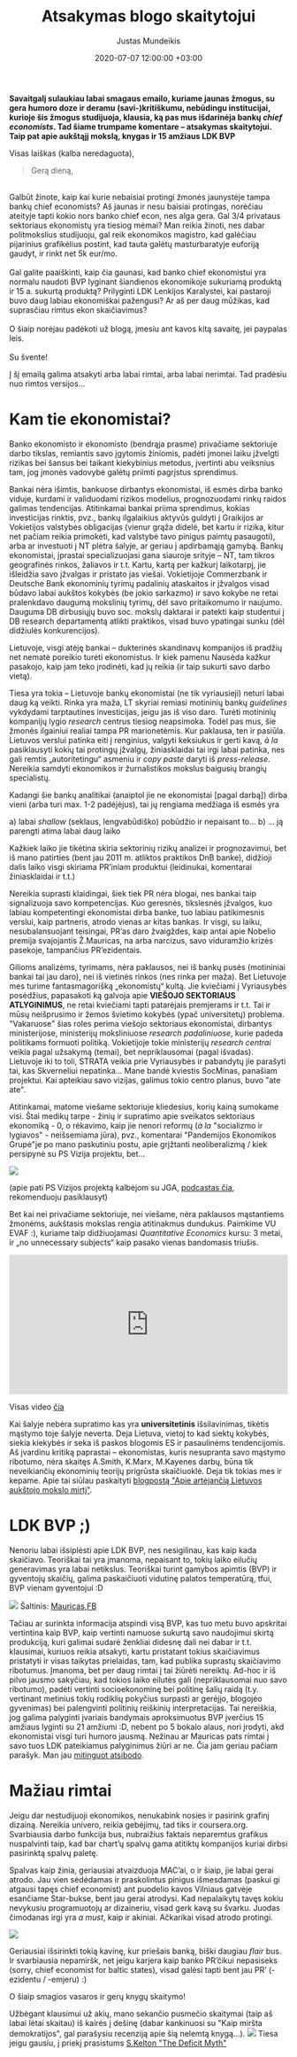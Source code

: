 ﻿---
title:  Atsakymas blogo skaitytojui
date:  2020-07-07 12:00:00 +03:00
author:  Justas Mundeikis
layout:  post
comments:  true
citation:  true
permalink:  2020/07/07/atsakymas-blogo-skaitytojui
image:    /assets/2020/07/07/econ.jpg
thumbnail: /assets/2020/07/07/thumb.econ.jpg
categories:
 - Ekonomika
tags:
 - Mokslas
 - Bankai
---

**Savaitgalį sulaukiau labai smagaus emailo, kuriame jaunas žmogus, su gera humoro doze ir deramu (savi-)kritiškumu, nebūdingu institucijai, kurioje šis žmogus studijuoja, klausia, ką pas mus išdarinėja bankų *chief economists*. Tad šiame trumpame komentare – atsakymas skaitytojui. Taip pat apie aukštąjį mokslą, knygas ir 15 amžiaus LDK BVP** <!--more-->


Visas laiškas (kalba neredaguota),

>Gerą dieną,<br>
<br>
Galbūt žinote, kaip kai kurie nebaisiai protingi žmonės jaunystėje tampa bankų chief economists? Aš jaunas ir nesu baisiai protingas, norėčiau ateityje tapti kokio nors banko chief econ, nes alga gera. Gal 3/4 privataus sektoriaus ekonomistų yra tiesiog mėmai? Man reikia žinoti, nes dabar politmokslius studijuoju, gal reik ekonomikos magistro, kad galėčiau pijarinius grafikėlius postint, kad tauta galėtų masturbaratyje euforiją gaudyt, ir rinkt net 5k eur/mo.<br>
<br>
Gal galite paaiškinti, kaip čia gaunasi, kad banko chief ekonomistui yra normalu naudoti BVP lyginant šiandienos ekonomikoje sukuriamą produktą ir 15 a. sukurtą produktą? Prilyginti LDK Lenkijos Karalystei, kai pastaroji buvo daug labiau ekonomiškai pažengusi? Ar aš per daug mūžikas, kad suprasčiau rimtus ekon skaičiavimus?<br>
<br>
O šiaip norėjau padėkoti už blogą, įmesiu ant kavos kitą savaitę, jei paypalas leis.<br>
<br>
Su švente!

Į šį emailą galima atsakyti arba labai rimtai, arba labai nerimtai. Tad pradėsiu nuo rimtos versijos...

# Kam tie ekonomistai?

Banko ekonomisto ir ekonomisto (bendrąja prasme) privačiame sektoriuje darbo tikslas, remiantis savo įgytomis žiniomis, padėti įmonei laiku įžvelgti rizikas bei šansus bei taikant kiekybinius metodus, įvertinti abu veiksnius tam, jog įmonės vadovybė galėtų priimti pagrįstus sprendimus.

Bankai nėra išimtis, bankuose dirbantys ekonomistai, iš esmės dirba banko viduje, kurdami ir validuodami rizikos modelius, prognozuodami rinkų raidos galimas tendencijas. Atitinkamai bankai priima sprendimus, kokias investicijas rinktis, pvz., bankų ilgalaikius aktyvūs guldyti į Graikijos ar Vokietijos valstybės obligacijas (vienur grąža didelė, bet kartu ir rizika, kitur net pačiam reikia primokėti, kad valstybė tavo pinigus paimtų pasaugoti), arba ar investuoti į NT plėtra šalyje, ar geriau į apdirbamąją gamybą. Bankų ekonomistai, įprastai specializuojasi gana siauroje srityje – NT, tam tikros geografinės rinkos, žaliavos ir t.t. Kartu, kartą per kažkurį laikotarpį, jie išleidžia savo įžvalgas ir pristato jas viešai. Vokietijoje Commerzbank ir Deutsche Bank ekonominių tyrimų padalinių ataskaitos ir įžvalgos visad būdavo labai aukštos kokybės (be jokio sarkazmo) ir savo kokybe ne retai pralenkdavo daugumą mokslinių tyrimų, dėl savo pritaikomumo ir naujumo. Dauguma DB dirbusiųjų buvo soc. mokslų daktarai ir patekti kaip studentui į DB research departamentą atlikti praktikos, visad buvo ypatingai sunku (dėl didžiulės konkurencijos).

Lietuvoje, visgi atėję bankai – dukterinės skandinavų kompanijos iš pradžių net nematė poreikio turėti ekonomistus. Ir kiek pamenu Nausėda kažkur pasakojo, kaip jam teko įrodinėti, kad jų reikia (ir taip sukurti savo darbo vietą).

Tiesa yra tokia – Lietuvoje bankų ekonomistai (ne tik vyriausieji) neturi labai daug ką veikti. Rinka yra maža, LT skyriai remiasi motininių bankų *guidelines* vykdydami tarptautines investicijas, jeigu jas iš viso daro. Turėti motininių kompanijų lygio *research* centrus tiesiog neapsimoka. Todėl pas mus, šie žmonės ilgainiui realiai tampa PR marionetėmis.  Kur paklausa, ten ir pasiūla. Lietuvos verslui patinka eiti į renginius, valgyti keksiukus ir gerti kavą, *à la* pasiklausyti kokių tai protingų įžvalgų, žiniasklaidai tai irgi labai patinka, nes gali remtis „autoritetingu“ asmeniu ir *copy paste* daryti iš *press-release*. Nereikia samdyti ekonomikos ir žurnalistikos mokslus baigusių brangių specialistų.

Kadangi šie bankų analitikai (anaiptol jie ne ekonomistai [pagal darbą]) dirba vieni (arba turi max. 1-2 padėjėjus), tai jų rengiama medžiaga iš esmės yra

a) labai *shallow* (seklaus, lengvabūdiško) pobūdžio ir nepaisant to...
b) ... ją parengti atima labai daug laiko

Kažkiek laiko jie tikėtina skiria sektorinių rizikų analizei ir prognozavimui, bet iš mano patirties (bent jau 2011 m. atliktos praktikos DnB banke), didžioji dalis laiko visgi skiriama PR’iniam produktui (leidinukai, komentarai žiniasklaidai ir t.t.)

Nereikia suprasti klaidingai, šiek tiek PR nėra blogai, nes bankai taip signalizuoja savo kompetencijas. Kuo geresnės, tikslesnės įžvalgos, kuo labiau kompetentingi ekonomistai dirba banke, tuo labiau patikimesnis verslui, kaip partneris, atrodo vienas ar kitas bankas. Ir visgi, su laiku, nesubalansuojant teisingai, PR’as daro žvaigždes, kaip antai apie Nobelio premija svajojantis Ž.Mauricas, na arba narcizus, savo viduramžio krizės pasekoje, tampančius PR’ezidentais.

Gilioms analizėms, tyrimams, nėra paklausos, nei iš bankų pusės (motininiai bankai tai jau daro), nei iš vietinės rinkos (nes rinka per maža). Bet Lietuvoje mes turime fantasmagorišką „ekonomistų“ kultą. Jie kviečiami į Vyriausybės posėdžius, papasakoti ką galvoja apie **VIEŠOJO SEKTORIAUS ATLYGINIMUS**, ne retai kviečiami tapti patarėjais premjerams ir t.t. Tai ir mūsų neišprusimo ir žemos švietimo kokybės (ypač universitetų) problema. "Vakaruose" šias roles perima viešojo sektoriaus ekonomistai, dirbantys ministerijose, ministerijų moksliniuose *research padaliniuose*, kurie padeda politikams formuoti politiką. Vokietijoje tokie ministerijų *research centrai* veikia pagal užsakymą (temai), bet nepriklausomai (pagal išvadas). Lietuvoje iki to toli, STRATA veikia prie Vyriausybės ir pabandytų jie parašyti tai, kas Skverneliui nepatinka... Mane bandė kviestis SocMinas, panašiam projektui. Kai apteikiau savo vizijas, galimus tokio centro planus, buvo "ate ate".

Atitinkamai, matome viešame sektoriuje kliedesius, korių kainą sumokame visi. Štai medikų tarpe - žinių ir supratimo apie sveikatos sektoriaus ekonomiką - 0, o rėkavimo, kaip jie nenori reformų (*à la* "socializmo ir lygiavos" - neišsemiama jūra), pvz., komentarai "Pandemijos Ekonomikos Grupė"je po mano paskutiniu postu, apie grįžtanti neoliberalizmą / kiek persipynė su PS Vizija projektu, bet...

![](/assets/2020/07/07/gudl.png)

(apie pati PS Vizijos projektą kalbėjom su JGA, [podcastas čia](http://lithuanian-economy.net/2020/06/29/apie-sudmala), rekomenduoju pasiklausyt)

Bet kai nei privačiame sektoriuje, nei viešame, nėra paklausos mąstantiems žmonėms, aukštasis mokslas rengia atitinakmus dundukus. Paimkime VU EVAF :), kuriame taip didžiuojamasi *Quantitative Economics* kursu: 3 metai, ir „no unnecessary subjects“ kaip pasako vienas bandomasis triušis.

<div style="position: relative; overflow: hidden; padding-top: 50%;"><iframe style="position: absolute; top: 0;left: 0; width: 100%; height: 100%;border: 0;" src="https://www.youtube.com/embed/r4wtpfhKm7k" frameborder='0' scrolling='no' allowfullscreen></iframe></div>

Visas video [čia](https://www.facebook.com/Lietuvosbankas/videos/191727992188827/)

Kai šalyje nebėra supratimo kas yra **universitetinis** išsilavinimas, tikėtis mąstymo toje šalyje neverta. Deja Lietuva, vietoj to kad siektų kokybės, siekia kiekybės ir seka iš paskos blogomis ES ir pasaulinėms tendencijomis. Aš įvardinu kritiką paprastai – ekonomistas, kuris nesupranta savo mąstymo ribotumo, nėra skaitęs A.Smith, K.Marx, M.Kayenes darbų, būna tik neveikiančių ekonominių teorijų prigrūsta skaičiuoklė. Deja tik tokias mes ir kepame. Apie tai siūlau paskaityti [blogpostą "Apie artėjančią Lietuvos aukštojo mokslo mirtį"](http://lithuanian-economy.net/2019/04/24/apie-artejancia-lietuvos-aukstojo-mokslo-mirti/).


# LDK BVP ;)

Nenoriu labai išsiplėsti apie LDK BVP, nes nesigilinau, kas kaip kada skaičiavo. Teoriškai tai yra įmanoma, nepaisant to, tokių laiko eilučių generavimas yra labai netikslus. Teoriškai turint gamybos apimtis (BVP) ir gyventojų skaičių, galima paskaičiuoti vidutinę palatos temperatūrą, tfui, BVP vienam gyventojui :D

![](/assets/2020/07/07/ldk.jpg)
Šaltinis: [Mauricas,FB](https://www.facebook.com/zygimantas.mauricas/posts/10157626716037371)


Tačiau ar surinkta informacija atspindi visą BVP, kas tuo metu buvo apskritai vertintina kaip BVP, kaip vertinti namuose sukurtą savo naudojimui skirtą produkciją, kuri galimai sudarė ženkliai didesnę dali nei dabar ir t.t.  klausimai, kuriuos reikia atsakyti, kartu pristatant tokius skaičiavimus pristatyti ir visas taikytas prielaidas, tam, kad publika suprastų skaičiavimo ribotumus. Įmanoma, bet per daug rimtai į tai žiūrėti nereiktų. Ad-hoc ir iš pilvo jausmo sakyčiau, kad tokios laiko eilutės gali (nepriklausomai nuo savo ribotumo), padėti vertinti socioekonominę bei politinę šalių raidą (t.y. vertinant metinius tokių rodiklių pokyčius surpasti ar gerėįjo, blogojėo gyvenimas) bei palengvinti politinių reiškinių interpretacijas. Tai nereiškia, jog galima palyginti įvariais bandymais aproksimuotus BVP įverčius 15 amžiaus lyginti su 21 amžiumi :D, nebent po 5 bokalo alaus, nori įrodyti, akd ekonomistai visgi turi humoro jausmą. Nežinau ar Mauricas pats rimtai į savo tuos LDK pateikiamus palyginimus žiūri ar ne. Čia jam geriau pačiam parašyk. Man jau [mitinguot atsibodo](http://lithuanian-economy.net/2020/02/15/mintys-po-piketo).


# Mažiau rimtai

Jeigu dar nestudijuoji ekonomikos, nenukabink nosies ir pasirink grafinį dizainą. Nereikia univero, reikia gebėjimų, tad tiks ir coursera.org. Svarbiausia darbo funkcija bus, nubraižius faktais neparemtus grafikus nuspalvinti taip, kad bar chart’ų spalvų gama atitiktų kompanijos kuriai dirbsi pasirinktą spalvų paletę.

Spalvas kaip žinia, geriausiai atvaizduoja MAC’ai, o ir šiaip, jie labai gerai atrodo. Jau vien sėdėdamas ir  praskolintus pinigus išmesdamas (paskui gi atgausi tapęs chief economist) ant puodelio kavos Vilniaus gatvėje esančiame Star-bukse, bent jau gerai atrodysi. Kad nepalaikytų tavęs kokiu nevykusiu programuotojų ar dizaineriu, visad gerk kavą su švarku. Juodas čimodanas irgi yra *a must*, kaip ir akiniai. Ačkarikai visad atrodo protingi.

![](/assets/2020/07/07/nbj4ydsil43z.jpg)

Geriausiai išsirinkti tokią kavinę, kur priešais banką, biški daugiau *flair* bus. Ir svarbiausia nepamiršk, net jeigu karjera kaip banko PR’čikui nepasiseks (sorry, chief economist for baltic states), visad galėsi tapti bent jau PR’ (-ezidentu / -emjeru) :)

O šiaip smagios vasaros ir gerų knygų skaitymo!

Užbėgant klausimui už akių, mano sekančio pusmečio skaitymai (taip aš labai lėtai skaitau) iš kairės į dešinę (dabar kankinuosi su "Kaip miršta demokratijos", gal parašysiu recenziją apie šią nelemtą knygą...).
![](/assets/2020/07/07/bookslist.jpg)
Tiesa jeigu gausiu, į priekį prasistums [S.Kelton "The Deficit Myth"](https://www.amazon.com/Deficit-Myth-Monetary-Peoples-Economy/dp/1541736184/ref=sr_1_1?dchild=1&keywords=kelton&qid=1594119287&sr=8-1)
